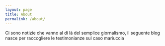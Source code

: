 ```yaml
---
layout: page
title: About
permalink: /about/
---
```


Ci sono notizie che vanno al di là del semplice giornalismo, il seguente blog nasce per
raccogliere le testimonianze sul caso mariuccia
